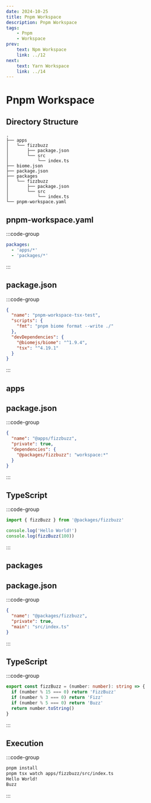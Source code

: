 ```yaml
---
date: 2024-10-25
title: Pnpm Workspace
description: Pnpm Workspace
tags: 
    - Pnpm
    - Workspace
prev:
    text: Npm Workspace
    link: ../12
next:
    text: Yarn Workspace
    link: ../14
---
```


# Pnpm Workspace

## Directory Structure

```
.
├── apps
│   └── fizzbuzz
│       ├── package.json
│       └── src
│           └── index.ts
├── biome.json
├── package.json
├── packages
│   └── fizzbuzz
│       ├── package.json
│       └── src
│           └── index.ts
└── pnpm-workspace.yaml
```

## pnpm-workspace.yaml

:::code-group
```yaml [pnpm-workspace.yaml]
packages:
  - 'apps/*'
  - 'packages/*'
```
:::

## package.json

:::code-group
```json [package.json]
{
  "name": "pnpm-workspace-tsx-test",
  "scripts": {
    "fmt": "pnpm biome format --write ./"
  },
  "devDependencies": {
    "@biomejs/biome": "^1.9.4",
    "tsx": "^4.19.1"
  }
}
```
:::

## apps

## package.json

:::code-group
```json [apps/fizzbuzz/package.json]
{
  "name": "@apps/fizzbuzz",
  "private": true,
  "dependencies": {
    "@packages/fizzbuzz": "workspace:*"
  }
}
```
:::

## TypeScript

:::code-group
```ts [apps/fizzbuzz/src/index.ts]
import { fizzBuzz } from '@packages/fizzbuzz'

console.log('Hello World!')
console.log(fizzBuzz(100))
```
:::

## packages

## package.json

:::code-group
```json [packages/fizzbuzz/package.json]
{
  "name": "@packages/fizzbuzz",
  "private": true,
  "main": "src/index.ts"
}
```
:::

## TypeScript

:::code-group
```ts [packages/fizzbuzz/src/index.ts]
export const fizzBuzz = (number: number): string => {
  if (number % 15 === 0) return 'FizzBuzz'
  if (number % 3 === 0) return 'Fizz'
  if (number % 5 === 0) return 'Buzz'
  return number.toString()
}
```
:::

## Execution

:::code-group
```sh [pnpm]
pnpm install
pnpm tsx watch apps/fizzbuzz/src/index.ts
Hello World!
Buzz
```
:::
